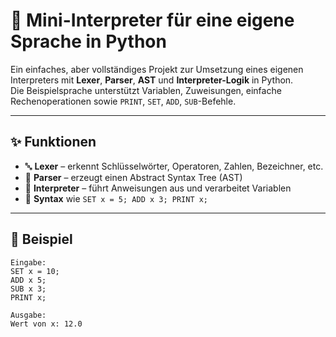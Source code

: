 # 🧠 Mini-Interpreter für eine eigene Sprache in Python

Ein einfaches, aber vollständiges Projekt zur Umsetzung eines eigenen Interpreters mit **Lexer**, **Parser**, **AST** und **Interpreter-Logik** in Python.  
Die Beispielsprache unterstützt Variablen, Zuweisungen, einfache Rechenoperationen sowie `PRINT`, `SET`, `ADD`, `SUB`-Befehle.

---

## ✨ Funktionen

- 🔤 **Lexer** – erkennt Schlüsselwörter, Operatoren, Zahlen, Bezeichner, etc.
- 🌳 **Parser** – erzeugt einen Abstract Syntax Tree (AST)
- 🧮 **Interpreter** – führt Anweisungen aus und verarbeitet Variablen
- 🧾 **Syntax** wie `SET x = 5; ADD x 3; PRINT x;`

---

## 🚀 Beispiel

```text
Eingabe:
SET x = 10;
ADD x 5;
SUB x 3;
PRINT x;

Ausgabe:
Wert von x: 12.0
